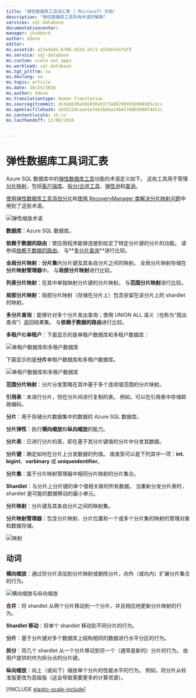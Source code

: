 ```yaml
---
title: "弹性数据库工具词汇表 | Microsoft 文档"
description: "弹性数据库工具所用术语的解释"
services: sql-database
documentationcenter: 
manager: jhubbard
author: ddove
editor: 
ms.assetid: a23a4e81-6706-452d-afc1-a550e5e47af9
ms.service: sql-database
ms.custom: scale out apps
ms.workload: sql-database
ms.tgt_pltfrm: na
ms.devlang: na
ms.topic: article
ms.date: 10/24/2016
ms.author: ddove
ms.translationtype: Human Translation
ms.sourcegitcommit: dcda8b30adde930ab373a087d6955b900365c4cc
ms.openlocfilehash: ebd5224caa41efe61bdea14b4570005880f4411c
ms.contentlocale: zh-cn
ms.lasthandoff: 12/08/2016


---
```

# <a name="elastic-database-tools-glossary"></a>弹性数据库工具词汇表
Azure SQL 数据库中的[弹性数据库工具](sql-database-elastic-scale-introduction.md)功能的术语定义如下。 这些工具用于管理[分片映射](sql-database-elastic-scale-shard-map-management.md)，包括[客户端库](sql-database-elastic-database-client-library.md)、[拆分/合并工具](sql-database-elastic-scale-overview-split-and-merge.md)、[弹性池](sql-database-elastic-pool.md)和[查询](sql-database-elastic-query-overview.md)。 

[使用弹性数据库工具添加分片](sql-database-elastic-scale-add-a-shard.md)和[使用 RecoveryManager 类解决分片映射问题](sql-database-elastic-database-recovery-manager.md)中用到了这些术语。

![弹性缩放术语][1]

**数据库**：Azure SQL 数据库。 

**依赖于数据的路由**：使应用程序能够连接到给定了特定分片键的分片的功能。 请参阅[依赖于数据的路由](sql-database-elastic-scale-data-dependent-routing.md)。 与**[多分片查询](sql-database-elastic-scale-multishard-querying.md)**进行比较。

**全局分片映射**：**分片集**内分片键及其各自分片之间的映射。 全局分片映射存储在**分片映射管理器**中。 与**局部分片映射**进行比较。

**列表分片映射**：在其中单独映射分片键的分片映射。 与**范围分片映射**进行比较。   

**局部分片映射**：局部分片映射（存储在分片上）包含驻留在该分片上的 shardlet 的映射。

**多分片查询**：能够针对多个分片发出查询；使用 UNION ALL 语义（也称为“扇出查询”）返回结果集。 与**依赖于数据的路由**进行比较。

**多租户**和**单租户**：下面显示的是单租户数据库和多租户数据库：

![单租户数据库和多租户数据库](./media/sql-database-elastic-scale-glossary/multi-single-simple.png)

下面显示的是**分片**单租户数据库和多租户数据库。 

![单租户数据库和多租户数据库](./media/sql-database-elastic-scale-glossary/shards-single-multi.png)

**范围分片映射**：分片分发策略在其中基于多个连续值范围的分片映射。 

**引用表**：未进行分片，但在分片间进行复制的表。 例如，可以在引用表中存储邮政编码。 

**分片**：用于存储分片数据集中的数据的 Azure SQL 数据库。 

**分片弹性**：执行**横向缩放**和**纵向缩放**的能力。

**分片表**：已进行分片的表，即在基于其分片键值的分片中分发其数据。 

**分片键**：确定如何在分片上分发数据的列值。 值类型可以是下列其中一项：**int**、**bigint**、**varbinary** 或 **uniqueidentifier**。 

**分片集**：属于分片映射管理器中相同分片映射的分片集合。  

**Shardlet**：与分片上分片键的单个值相关联的所有数据。 当重新分发分片表时，shardlet 是可能的数据移动的最小单元。 

**分片映射**：分片键及其各自分片之间的映射集。

**分片映射管理器**：包含分片映射、分片位置和一个或多个分片集的映射的管理对象和数据存储。

![映射][2]

## <a name="verbs"></a>动词
**横向缩放**：通过将分片添加到分片映射或删除分片，向外（或向内）扩展分片集合的行为。

![横向缩放与纵向缩放][3]

**合并**：将 shardlet 从两个分片移动到一个分片，并且相应地更新分片映射的行为。

**Shardlet 移动**：将单个 shardlet 移动到不同分片的行为。 

**分片**：基于分片键对多个数据库上结构相同的数据进行水平分区的行为。

**拆分**：将几个 shardlet 从一个分片移动到另一个（通常是新的）分片的行为。 由用户提供的作为拆分点的分片键。

**纵向缩放**：向上（或向下）缩放单个分片的性能水平的行为。 例如，将分片从标准版更改为高级版（这会导致需要更多的计算资源）。 

[!INCLUDE [elastic-scale-include](../../includes/elastic-scale-include.md)]

<!--Image references-->
[1]: ./media/sql-database-elastic-scale-glossary/glossary.png
[2]: ./media/sql-database-elastic-scale-glossary/mappings.png
[3]: ./media/sql-database-elastic-scale-glossary/h_versus_vert.png


